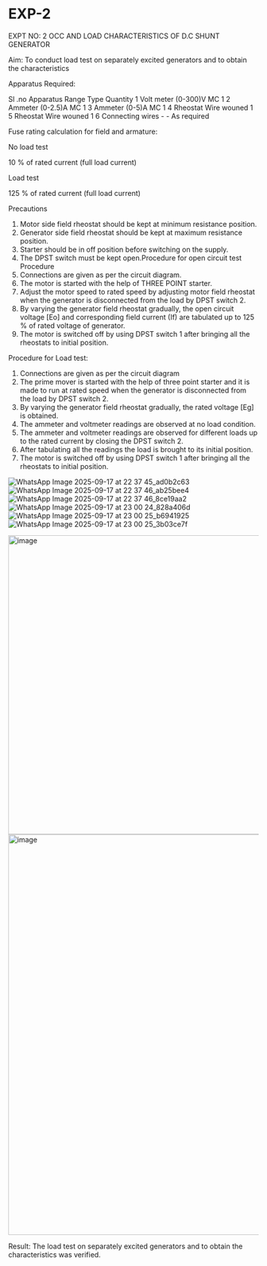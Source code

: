 # EXP-2
EXPT NO: 2 OCC AND LOAD CHARACTERISTICS OF D.C SHUNT GENERATOR

Aim:
To conduct load test on separately excited generators and to obtain the characteristics

Apparatus Required:

Sl .no	Apparatus	Range	Type	Quantity
1	Volt meter	(0-300)V	MC	1
2	Ammeter	(0-2.5)A	MC	1
3	Ammeter	(0-5)A	MC	1
4	Rheostat		Wire wouned	1
5	Rheostat		Wire wouned	1
6	Connecting wires	-	-	As required

Fuse rating calculation for field and armature:

No load test

10 % of rated current (full load current)

Load test

125 % of rated current (full load current)

Precautions

1.   Motor side field rheostat should be kept at minimum resistance position.
2.   Generator side field rheostat should be kept at maximum resistance position.
3.   Starter should be in off position before switching on the supply.
4.   The DPST switch must be kept open.Procedure for open circuit test
Procedure
1.   Connections are given as per the circuit diagram.
2.   The motor is started with the help of THREE POINT starter.
3.   Adjust the motor speed to rated speed by adjusting motor field rheostat when the generator is disconnected from the load by DPST switch 2.
4.   By  varying  the  generator  field  rheostat  gradually,  the  open  circuit  voltage  [Eo]  and corresponding field current (If) are tabulated up to 125 % of rated voltage of generator.
5.   The motor is switched off by using DPST switch 1 after bringing all the rheostats to initial position.

Procedure for Load test:

1.   Connections are given as per the circuit diagram
2.   The prime mover is started with the help of three point starter and it is made to run at rated speed when the generator is disconnected from the load by DPST switch 2.
3.   By varying the generator field rheostat gradually, the rated voltage [Eg] is obtained.
4.   The ammeter and voltmeter readings are observed at no load condition.
5.   The ammeter and voltmeter readings are observed for different loads up to the rated current by closing the DPST switch 2.
6.   After tabulating all the readings the load is brought to its initial position.
7.   The motor is switched off by using DPST switch 1 after bringing all the rheostats to initial position.

![WhatsApp Image 2025-09-17 at 22 37 45_ad0b2c63](https://github.com/user-attachments/assets/e0c6bcc0-79f5-49fa-95ab-c315efd54468)
![WhatsApp Image 2025-09-17 at 22 37 46_ab25bee4](https://github.com/user-attachments/assets/6c9ab26a-9f0f-48b6-a103-795841575638)
![WhatsApp Image 2025-09-17 at 22 37 46_8ce19aa2](https://github.com/user-attachments/assets/2d5a23ef-8449-4a07-ab38-38b1bd537a86)
![WhatsApp Image 2025-09-17 at 23 00 24_828a406d](https://github.com/user-attachments/assets/17f8837f-bec3-4bf2-8df4-7472f1e5042d)
![WhatsApp Image 2025-09-17 at 23 00 25_b6941925](https://github.com/user-attachments/assets/07588dd3-8c07-445e-ac61-1aeffbaf073e)
![WhatsApp Image 2025-09-17 at 23 00 25_3b03ce7f](https://github.com/user-attachments/assets/81d652be-b3b5-4d28-b9d3-c450a0c53335)

<img width="1034" height="601" alt="image" src="https://github.com/user-attachments/assets/7040f9b5-eb2f-472c-be57-a54ad9ea0153" />
<img width="1029" height="805" alt="image" src="https://github.com/user-attachments/assets/e60ec757-df0f-4009-8cf3-fdc1e9b2c86f" />


 
Result:
The load test on separately excited generators and to obtain the characteristics was verified.
